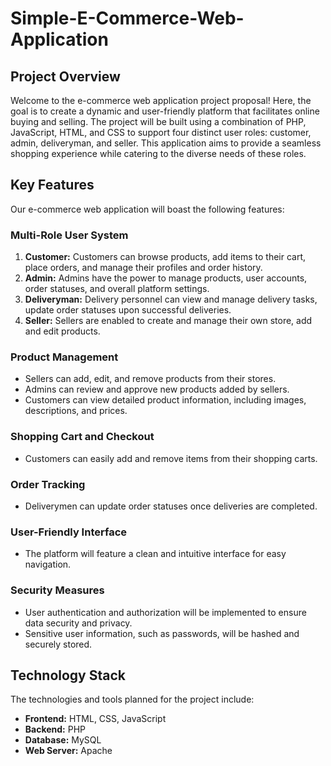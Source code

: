 # Simple-E-Commerce-Web-Application

## Project Overview

Welcome to the e-commerce web application project proposal! Here, the goal is to create a dynamic and user-friendly platform that facilitates online buying and selling. The project will be built using a combination of PHP, JavaScript, HTML, and CSS to support four distinct user roles: customer, admin, deliveryman, and seller. This application aims to provide a seamless shopping experience while catering to the diverse needs of these roles.

## Key Features

Our e-commerce web application will boast the following features:

### Multi-Role User System

1. **Customer:** Customers can browse products, add items to their cart, place orders, and manage their profiles and order history.
2. **Admin:** Admins have the power to manage products, user accounts, order statuses, and overall platform settings.
3. **Deliveryman:** Delivery personnel can view and manage delivery tasks, update order statuses upon successful deliveries.
4. **Seller:** Sellers are enabled to create and manage their own store, add and edit products.

### Product Management

- Sellers can add, edit, and remove products from their stores.
- Admins can review and approve new products added by sellers.
- Customers can view detailed product information, including images, descriptions, and prices.

### Shopping Cart and Checkout

- Customers can easily add and remove items from their shopping carts.

### Order Tracking

- Deliverymen can update order statuses once deliveries are completed.

### User-Friendly Interface

- The platform will feature a clean and intuitive interface for easy navigation.


### Security Measures

- User authentication and authorization will be implemented to ensure data security and privacy.
- Sensitive user information, such as passwords, will be hashed and securely stored.

## Technology Stack

The technologies and tools planned for the project include:

- **Frontend:** HTML, CSS, JavaScript
- **Backend:** PHP
- **Database:** MySQL
- **Web Server:** Apache 

